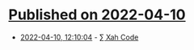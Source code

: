 # [Published on 2022-04-10](index.md)

* [2022-04-10, 12:10:04](https://news.ycombinator.com/item?id=30976337) - [∑ Xah Code](http://xahlee.info/)
